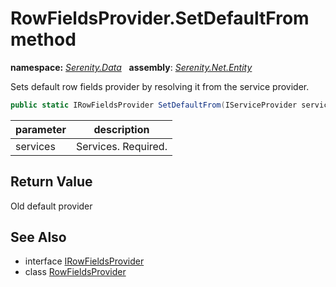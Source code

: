 # RowFieldsProvider.SetDefaultFrom method
**namespace:** *[Serenity.Data](../../README.md#serenity.data-namespace)*   **assembly**: *[Serenity.Net.Entity](../../README.md)*

Sets default row fields provider by resolving it from the service provider.

```csharp
public static IRowFieldsProvider SetDefaultFrom(IServiceProvider services)
```

| parameter | description |
| --- | --- |
| services | Services. Required. |

## Return Value

Old default provider

## See Also

* interface [IRowFieldsProvider](../IRowFieldsProvider.md)
* class [RowFieldsProvider](../RowFieldsProvider.md)